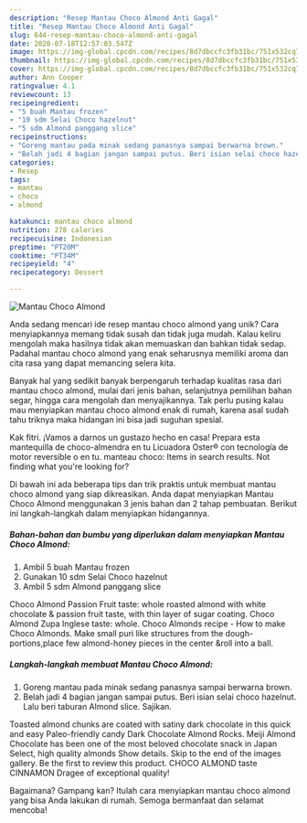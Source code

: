 ```yaml
---
description: "Resep Mantau Choco Almond Anti Gagal"
title: "Resep Mantau Choco Almond Anti Gagal"
slug: 644-resep-mantau-choco-almond-anti-gagal
date: 2020-07-18T12:57:03.547Z
image: https://img-global.cpcdn.com/recipes/8d7dbccfc3fb31bc/751x532cq70/mantau-choco-almond-foto-resep-utama.jpg
thumbnail: https://img-global.cpcdn.com/recipes/8d7dbccfc3fb31bc/751x532cq70/mantau-choco-almond-foto-resep-utama.jpg
cover: https://img-global.cpcdn.com/recipes/8d7dbccfc3fb31bc/751x532cq70/mantau-choco-almond-foto-resep-utama.jpg
author: Ann Cooper
ratingvalue: 4.1
reviewcount: 13
recipeingredient:
- "5 buah Mantau frozen"
- "10 sdm Selai Choco hazelnut"
- "5 sdm Almond panggang slice"
recipeinstructions:
- "Goreng mantau pada minak sedang panasnya sampai berwarna brown."
- "Belah jadi 4 bagian jangan sampai putus. Beri isian selai choco hazelnut. Lalu beri taburan Almond slice. Sajikan."
categories:
- Resep
tags:
- mantau
- choco
- almond

katakunci: mantau choco almond 
nutrition: 278 calories
recipecuisine: Indonesian
preptime: "PT20M"
cooktime: "PT34M"
recipeyield: "4"
recipecategory: Dessert

---
```



![Mantau Choco Almond](https://img-global.cpcdn.com/recipes/8d7dbccfc3fb31bc/751x532cq70/mantau-choco-almond-foto-resep-utama.jpg)

Anda sedang mencari ide resep mantau choco almond yang unik? Cara menyiapkannya memang tidak susah dan tidak juga mudah. Kalau keliru mengolah maka hasilnya tidak akan memuaskan dan bahkan tidak sedap. Padahal mantau choco almond yang enak seharusnya memiliki aroma dan cita rasa yang dapat memancing selera kita.

Banyak hal yang sedikit banyak berpengaruh terhadap kualitas rasa dari mantau choco almond, mulai dari jenis bahan, selanjutnya pemilihan bahan segar, hingga cara mengolah dan menyajikannya. Tak perlu pusing kalau mau menyiapkan mantau choco almond enak di rumah, karena asal sudah tahu triknya maka hidangan ini bisa jadi suguhan spesial.

Kak fitri. ¡Vamos a darnos un gustazo hecho en casa! Prepara esta mantequilla de choco-almendra en tu Licuadora Oster® con tecnología de motor reversible o en tu. manteau choco: Items in search results. Not finding what you&#39;re looking for?


Di bawah ini ada beberapa tips dan trik praktis untuk membuat mantau choco almond yang siap dikreasikan. Anda dapat menyiapkan Mantau Choco Almond menggunakan 3 jenis bahan dan 2 tahap pembuatan. Berikut ini langkah-langkah dalam menyiapkan hidangannya.

<!--inarticleads1-->

##### Bahan-bahan dan bumbu yang diperlukan dalam menyiapkan Mantau Choco Almond:

1. Ambil 5 buah Mantau frozen
1. Gunakan 10 sdm Selai Choco hazelnut
1. Ambil 5 sdm Almond panggang slice


Choco Almond Passion Fruit taste: whole roasted almond with white chocolate &amp; passion fruit taste, with thin layer of sugar coating. Choco Almond Zupa Inglese taste: whole. Choco Almonds recipe - How to make Choco Almonds. Make small puri like structures from the dough-portions,place few almond-honey pieces in the center &amp;roll into a ball. 

<!--inarticleads2-->

##### Langkah-langkah membuat Mantau Choco Almond:

1. Goreng mantau pada minak sedang panasnya sampai berwarna brown.
1. Belah jadi 4 bagian jangan sampai putus. Beri isian selai choco hazelnut. Lalu beri taburan Almond slice. Sajikan.


Toasted almond chunks are coated with satiny dark chocolate in this quick and easy Paleo-friendly candy Dark Chocolate Almond Rocks. Meiji Almond Chocolate has been one of the most beloved chocolate snack in Japan Select, high quality almonds Show details. Skip to the end of the images gallery. Be the first to review this product. CHOCO ALMOND taste CINNAMON Dragee of exceptional quality! 

Bagaimana? Gampang kan? Itulah cara menyiapkan mantau choco almond yang bisa Anda lakukan di rumah. Semoga bermanfaat dan selamat mencoba!
